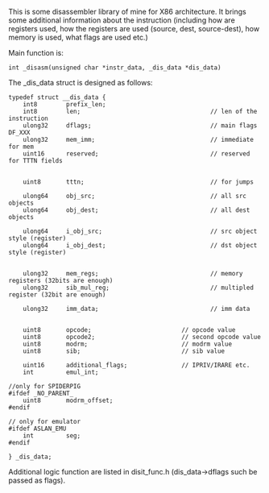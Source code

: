 

This is some disassembler library of mine for X86 architecture. It brings some additional information about the instruction (including how are registers used, how the registers are used (source, dest, source-dest), how memory is used, what flags are used etc.)


Main function is:

```
int	_disasm(unsigned char *instr_data, _dis_data *dis_data)
```


The _dis_data struct is designed as follows:


```
typedef struct __dis_data {
	int8		prefix_len;
	int8		len;									// len of the instruction
	ulong32		dflags;									// main flags DF_XXX
	ulong32		mem_imm;								// immediate for mem
	uint16		reserved;								// reserved for TTTN fields
	

	uint8		tttn;									// for jumps

	ulong64		obj_src;								// all src objects
	ulong64		obj_dest;								// all dest objects

	ulong64		i_obj_src;								// src object style (register)
	ulong64		i_obj_dest;								// dst object style (register)


	ulong32		mem_regs;								// memory registers (32bits are enough)
	ulong32		sib_mul_reg;							// multipled register (32bit are enough)

	ulong32		imm_data;								// imm data

	
	uint8		opcode;							// opcode value
	uint8		opcode2;						// second opcode value
	uint8		modrm;							// modrm value
	uint8		sib;							// sib value

	uint16		additional_flags;				// IPRIV/IRARE etc.
	int			emul_int;

//only for SPIDERPIG
#ifdef _NO_PARENT_
	uint8		modrm_offset;
#endif

// only for emulator
#ifdef ASLAN_EMU
	int			seg;
#endif

} _dis_data;
```


Additional logic function are listed in disit_func.h (dis_data->dflags such be passed as flags).







